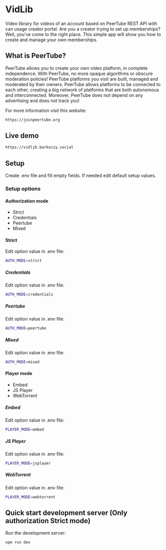 # VidLib
Video library for videos of an account based on PeerTube REST API with can usage creator portal. Are you a creator trying to set up memberships? Well, you've come to the right place. This simple app will show you how to create and manage your own memberships.

## What is PeerTube?

PeerTube allows you to create your own video platform, in complete independence. With PeerTube, no more opaque algorithms or obscure moderation policies! PeerTube platforms you visit are built, managed and moderated by their owners. PeerTube allows platforms to be connected to each other, creating a big network of platforms that are both autonomous and interconnected. Moreover, PeerTube does not depend on any advertising and does not track you!

For more information visit this website:

```bash
https://joinpeertube.org
```

## Live demo

```bash
https://vidlib.barkoczy.social
```

## Setup

Create .env file and fill empty fields. If needed edit default setup values.

### Setup options

#### Authorization mode

* Strict
* Credentials
* Peertube
* Mixed

#### Strict

Edit option value in .env file:

```bash
AUTH_MODE=strict
```

##### Credentials

Edit option value in .env file:

```bash
AUTH_MODE=credentials
```

##### Peertube

Edit option value in .env file:

```bash
AUTH_MODE=peertube
```

##### Mixed

Edit option value in .env file:

```bash
AUTH_MODE=mixed
```

#### Player mode

* Embed
* JS Player
* WebTorrent

##### Embed

Edit option value in .env file:

```bash
PLAYER_MODE=embed
```

##### JS Player

Edit option value in .env file:

```bash
PLAYER_MODE=jsplayer
```

##### WebTorrent

Edit option value in .env file:

```bash
PLAYER_MODE=webtorrent
```

## Quick start development server (Only authorization Strict mode)

Run the development server:

```bash
npm run dev
```
